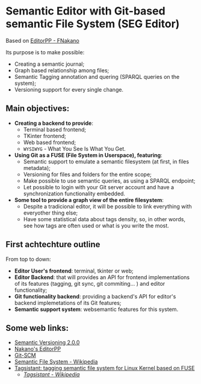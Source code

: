 # Semantic Editor with Git-based semantic File System (SEG Editor)

Based on [EditorPP - FNakano](https://github.com/FNakano/CFA/tree/master/projetos/EditorPP)

Its purpose is to make possible:

- Creating a semantic journal;
- Graph based relationship among files;
- Semantic Tagging annotation and quering (SPARQL queries on the system);
- Versioning support for every single change.

## Main objectives:

- **Creating a backend to provide**:
    - Terminal based frontend;
    - TKinter frontend;
    - Web based frontend;
    - `WYSIWYG` - What You See Is What You Get.
- **Using Git as a FUSE (File System in Userspace), featuring**:
    - Semantic support to emulate a semantic filesystem (at first, in files metadata);
    - Versioning for files and folders for the entire scope;
    - Make possible to use semantic queries, as using a SPARQL endpoint;
    - Let possible to login with your Git server account and have a synchronization functionality embedded.
- **Some tool to provide a graph view of the entire filesystem**:
    - Despite a tradicional editor, it will be possible to link everything with everyother thing else;
    - Have some statistical data about tags density, so, in other words, see how tags are often used or what is you write the most.

## First achtechture outline

From top to down:

- **Editor User's frontend**: terminal, tkinter or web;
- **Editor Backend**: that will provides an API for frontend implementations of its features (tagging, git sync, git commiting... ) and editor functionality;
- **Git functionality backend**: providing a backend's API for editor's backend implemetations of its Git features;
- **Semantic support system**: websemantic features for this system.

## Some web links:

- [Semantic Versioning 2.0.0](https://semver.org/)
- [Nakano's EditorPP](https://github.com/FNakano/CFA/tree/master/projetos/EditorPP)
- [Git-SCM](https://git-scm.com/)
- [Semantic File System - Wikipedia](https://en.wikipedia.org/wiki/Semantic_file_system)
- [Tagsistant: tagging semantic file system for Linux Kernel based on FUSE](https://www.tagsistant.net/)
    - [_Tagsistant - Wikipedia_](https://en.wikipedia.org/wiki/Tagsistant)
